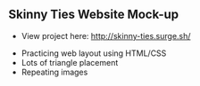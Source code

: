 ## Skinny Ties Website Mock-up

- View project here: http://skinny-ties.surge.sh/


* Practicing web layout using HTML/CSS
* Lots of triangle placement
* Repeating images
